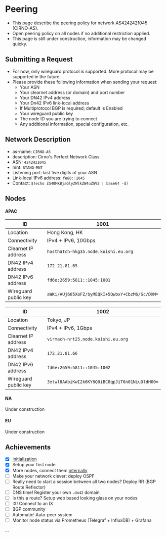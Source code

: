 # Peering

- This page describe the peering policy for network AS4242421045 (CIRNO-AS).
- Open peering policy on all nodes if no additional restriction applied.
- This page is still under construction, information may be changed quicky.

## Submitting a Request
- For now, only wireguard protocol is supported. More protocol may be supported in the future.
- Please provide these following information when sending your request:
  - Your ASN
  - Your clearnet address (or domain) and port number
  - Your DN42 IPv4 address
  - Your Dn42 IPv6 link-local address
  - If Multiprotocol BGP is required; default is Enabled
  - Your wireguard public key
  - The node ID you are trying to connect
  - Any additional information, special configuration, etc.
  
## Network Description
- as-name: `CIRNO-AS`
- description: Cirno's Perfect Network Class
- ASN: `4242421045`
- mnt: `STANG-MNT`
- Listening port: last five digits of your ASN
- Link-local IPv6 address: `fe80::1045`
- Contact: `$(echo ZG40MkBjaGlyZWlkZW4uZGV2 | base64 -d)`

## Nodes
#### APAC

| ID | 1001 |
| -- | --|
| Location | Hong Kong, HK |
| Connectivity | IPv4 + IPv6, 10Gbps |
| Clearnet IP address | `hosthatch-hkg35.node.koishi.eu.org` |
| DN42 IPv4 address | `172.21.81.65` |
| DN42 IPv6 address | `fd6e:2659:5811::1045:1001` |
| Wireguard public key | `aWKi/AUj605XoFZ/byMEQkI+5QwbxY+CbzM6/Sc/DXM=` |


| ID | 1002 |
| -- | --|
| Location | Tokyo, JP |
| Connectivity | IPv4 + IPv6, 1Gbps |
| Clearnet IP address | `virmach-nrt25.node.koishi.eu.org` |
| DN42 IPv4 address | `172.21.81.66` |
| DN42 IPv6 address | `fd6e:2659:5811::1045:1002` |
| Wireguard public key | `3etwl8AAbiKwI2k6KY6Q0iBC8qpJiT6n01NiuDldH00=` |

#### NA
Under construction
#### EU
Under construction

## Achievements
- [x] [Initialization](https://git.dn42.dev/dn42/registry/pulls/2428)
- [x] Setup your first node
- [x] More nodes, connect them [internally](https://jlu5.com/blog/dn42-multiple-servers-ibgp-igps)
- [ ] Make your network clever: deploy OSPF
- [ ] Really need to start a session between all two nodes? Deploy RR (BGP Route Reflector)
- [ ] DNS time! Register your own `.dn42` domain
- [ ] Is this a route? Setup web based looking glass on your nodes
- [ ] IX! Connect to an IX
- [ ] BGP community
- [ ] Automatic! Auto-peer system
- [ ] Monitor node status via Prometheus (Telegraf + InfluxDB) + Grafana

...


